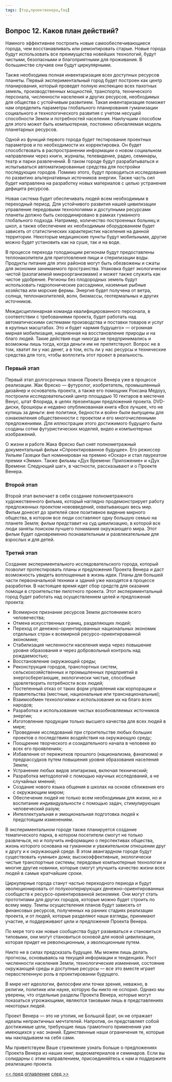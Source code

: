 ```yaml
---
tags: [tvp,проектвенера,faq]
---
```

## Вопрос 12. Каков план действий?

Намного эффективнее построить новые самообеспечивающиеся города, чем восстанавливать или ремонтировать старые. Новые города будут использовать все преимущества новейших технологий, будут чистыми, безопасными и благоприятными для проживания. В большинстве случаев они будут циркулярными.

Также необходима полная инвентаризация всех доступных ресурсов планеты. Первый экспериментальный город будет построен как центр планирования, который проведет полную инспекцию всех пахотных земель, производственных мощностей, транспорта, технического персонала, численности населения и других ресурсов, необходимых для общества с устойчивым развитием. Такая инвентаризация поможет нам определить параметры глобального планирования гуманизации социального и технологического развития с учетом несущей способности Земли и потребностей населения. Наилучшим способом для этого может быть компьютерная, постоянно обновляемая модель планетарных ресурсов.

Одной из функций первого города будет тестирование проектных параметров и по необходимости их корректировка. Он будет способствовать в распространении информации о новом социальном направлении через книги, журналы, телевидение, радио, семинары, театр и парки развлечений. В таком городе будут разрабатываться и испытываться автоматизированные средства для постройки последующих городов. Помимо этого, будут проводиться исследования по развитию альтернативных источников энергии. Также часть сил будет направлена на разработку новых материалов с целью устранения дефицита ресурсов.

Новая система будет обеспечивать людей всем необходимым в переходный период. Для устойчивого развития нашей цивилизации управление передовыми технологиями и доступными ресурсами планеты должно быть скоординировано в рамках гуманного глобального подхода. Например, количество построенных больниц и школ, а также обеспечение их необходимым оборудованием будет зависеть от статистических характеристик населения на данной территории. Некоторые медицинские пункты будут мобильными, другие можно будет установить как на суше, так и на воде.

В процессе перехода голодающим регионам будут предоставлены теплонакопители для приготовления пищи и стерилизации воды. Продукты питания для этих районов могут быть обезвожены и сжаты для экономии занимаемого пространства. Упаковка будет экологически чистой (разлагаемой микроорганизмами) и может также служить как чистое удобрение. Регионы без плодородных земель будут использовать гидропонические рассадники, наземные рыбные хозяйства или морские фермы. Энергия будет получена от ветра, солнца, теплонакопителей, волн, биомассы, геотермальных и других источников.

Междисциплинарная команда квалифицированного персонала, в соответствии с требованиями проекта, будет работать над автоматическими системами производства и поставки товаров и услуг в крупных масштабах. Это и будет «армия будущего» — огромная мирная мобилизация, нацеленная на восстановление природы и на благо людей. Такие действия еще никогда не предпринимались и возможны лишь тогда, когда деньги им не препятствуют. Вопрос не в том, хватит ли у нас денег, а в том, есть ли у нас ресурсы и технические средства для того, чтобы воплотить этот проект в реальность.

### Первый этап

Первый этап долгосрочных планов Проекта Венера уже в процессе реализации. Жак Фреско — футуролог, изобретатель, промышленный дизайнер и основатель проекта, а также его помощник Роксана Медоуз, построили исследовательский центр площадью 10 гектаров в местечке Венус, штат Флорида, в целях презентации предложений проекта. DVD-диски, брошюры и недавно опубликованная книга «Все лучшее, что не купишь за деньги: вне политики, бедности и войн» были выпущены для ознакомления общественности с проектом и его многочисленными предложениями. Для иллюстрации этого достижимого будущего были созданы сотни футуристических моделей, видео и компьютерных изображений.

О жизни и работе Жака Фреско был снят полнометражный документальный фильм «Спроектированное будущее». Его режиссер Уильям Газецки был номинирован на премию «Оскар» и стал лауреатом премии «Эмми». Также фильмы «Дух Времени: Приложение» и «Дух Времени: Следующий шаг», в частности, рассказывают и о Проекте Венера.

### Второй этап

Второй этап включает в себя создание полнометражного художественного фильма, который наглядно продемонстрирует работу предложенных проектом нововведений, охватывающих весь мир. Фильм донесет до зрителей свое позитивное видение мирного общества, в котором все люди составляют одну большую семью на планете Земля; фильм представит на суд цивилизацию, в которой все люди заняты поиском лучшего понимания окружающего мира. Этот фильм будет одновременно познавательным и развлекательным для взрослых и для детей.

### Третий этап

Создание экспериментального исследовательского города, который позволит протестировать планы и предложения Проекта Венера и даст возможность увидеть воплощенные в жизнь идеи. Планы для большей части первоначальной техники и зданий уже находятся в процессе разработки. В настоящее время идет сбор средств для оказания помощи в строительстве пилотного проекта. Этот экспериментальный город будет работать над осуществлением целей и предложений проекта:

-   Всемирное признание ресурсов Земли достоянием всего человечества;
-   Отмена искусственных границ, разделяющих людей;
-   Переход от денежно-ориентированных национальных экономик отдельных стран к всемирной ресурсо-ориентированной экономике;
-   Стабилизация численности населения мира через повышение уровня образования и через добровольный контроль над рождаемостью;
-   Восстановление окружающей среды;
-   Реконструкция городов, транспортных систем, сельскохозяйственных и промышленных предприятий в энергосберегающие, экологически чистые, способные удовлетворить потребности всех людей;
-   Постепенный отказ от таких форм управления как корпорации и правительства (местные, национальные или транснациональные);
-   Взаимообмен технологиями и использование их на благо всех народов;
-   Разработка и использование чистых возобновляемых источников энергии;
-   Изготовление продукции только высшего качества для всех людей в мире;
-   Проведение исследований при строительстве любых больших проектов о последствиях воздействия на окружающую среду;
-   Поощрение творческого и созидательного начала в человеке во всех его проявлениях;
-   Избавление от пережитков прошлого (национализма, фанатизма) и предрассудков путем повышения уровня образования населения Земли;
-   Устранение любых видов элитаризма, включая технический;
-   Разработка методологий с помощью научных исследований, а не случайных мнений;
-   Создание нового языка общения в школах на основе сближения его с окружающим миром;
-   Обеспечение людей не только всем необходимым для жизни, но и воспитание индивидуальности с помощью задач, стимулирующих человеческий разум;
-   Интеллектуальная и эмоциональная подготовка людей к предстоящим изменениям.

В экспериментальном городе также планируется создание тематического парка, в котором посетители смогут не только развлечься, но и получить информацию о перспективах общества, жизнь которого основана на гуманном и уважительном отношении друг к другу и к окружающей среде. В этом авангардном городе будут существовать «умные» дома; высокоэффективные, экологически чистые транспортные системы; передовые компьютерные технологии и многие другие новинки, которые смогут улучшить качество жизни всех людей в самые кратчайшие сроки.

Циркулярные города станут частью переходного периода и будут эволюционировать от полукооперирующих денежно-ориентированных сообществ к ресурсо-ориентированной экономике. Они могут стать прототипами для других городов, которые можно будет строить по всему миру. Темпы осуществления планов будут зависеть от финансовых ресурсов, полученных на ранних стадиях реализации проекта, и от людей, которые разделяют наши взгляды, принимают участие, и поддерживают цели и предложения Проекта Венера.

По мере того как новые сообщества будут развиваться и становиться типовыми, они могут становиться основой для новой цивилизации, которая придет не революционным, а эволюционным путем.

Никто не в силах предсказать будущее. Мы можем лишь делать прогнозы, основываясь на текущей информации и тенденциях. Рост численности населения Земли, технологические изменения, состояние окружающей среды и доступные ресурсы — все это вместе играет первостепенную роль в проектировании будущего.

В мире нет идеологии, философии или точки зрения, неважно, в религии, политике или науке, которую бы никто не оспорил. Однако мы уверены, что отдельные разделы Проекта Венера, которые могут показаться угрожающими, являются таковыми лишь в представлениях некоторых людей.

Проект Венера — это не утопия, не Большой Брат, он не отражает идеалы непрактичных мечтателей. Напротив, он представляет собой достижимые цели, требующие лишь грамотного применения уже имеющихся у нас знаний. Единственные наши ограничения те, которые мы накладываем на себя сами.

Мы приветствуем Ваше стремление узнать больше о предложениях Проекта Венера из наших книг, видеоматериалов и семинаров. Если вы солидарны с этим направлением, присоединяйтесь к нам и поддержите реализацию проекта.

[<< пред](Вопрос%2011.%20В%20чем%20заключается%20самый%20важный%20аспект%20Проекта%20Венера.md) [оглавление](FAQ%20%D0%BF%D0%BE%20%D0%BF%D1%80%D0%BE%D0%B5%D0%BA%D1%82%D1%83%20%C2%AB%D0%92%D0%B5%D0%BD%D0%B5%D1%80%D0%B0%C2%BB.md) [след >>](Вопрос%2013.%20Каким%20Вы%20видите%20коллапс%20существующей%20системы.md)